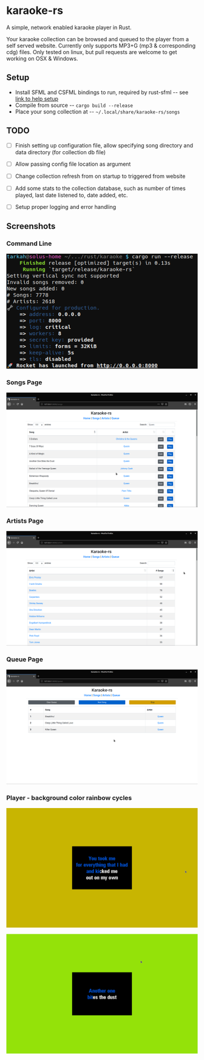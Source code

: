 # karaoke-rs
A simple, network enabled karaoke player in Rust. 

Your karaoke collection can be browsed and queued to the player from a self served website. Currently only supports MP3+G (mp3 & corresponding cdg) files. Only tested on linux, but pull requests are welcome to get working on OSX & Windows.


## Setup
- Install SFML and CSFML bindings to run, required by rust-sfml -- see [link to help setup](https://github.com/jeremyletang/rust-sfml/wiki/Linux)
- Compile from source -- `cargo build --release`
- Place your song collection at -- `~/.local/share/karaoke-rs/songs`


## TODO
- [ ] Finish setting up configuration file, allow specifying song directory and data directory (for collection db file)
- [ ] Allow passing config file location as argument
- [ ] Change collection refresh from on startup to triggered from website
- [ ] Add some stats to the collection database, such as number of times played, last date listened to, date added, etc.
- [ ] Setup proper logging and error handling


## Screenshots

### Command Line
![cli](/screenshots/cli.png?raw=true)

### Songs Page
![songs](/screenshots/songs.png?raw=true)

### Artists Page
![artists](/screenshots/artists.png?raw=true)

### Queue Page
![queue](/screenshots/queue.png?raw=true)

### Player - background color rainbow cycles
![player1](/screenshots/player_1.png?raw=true)

![player2](/screenshots/player_2.png?raw=true)
